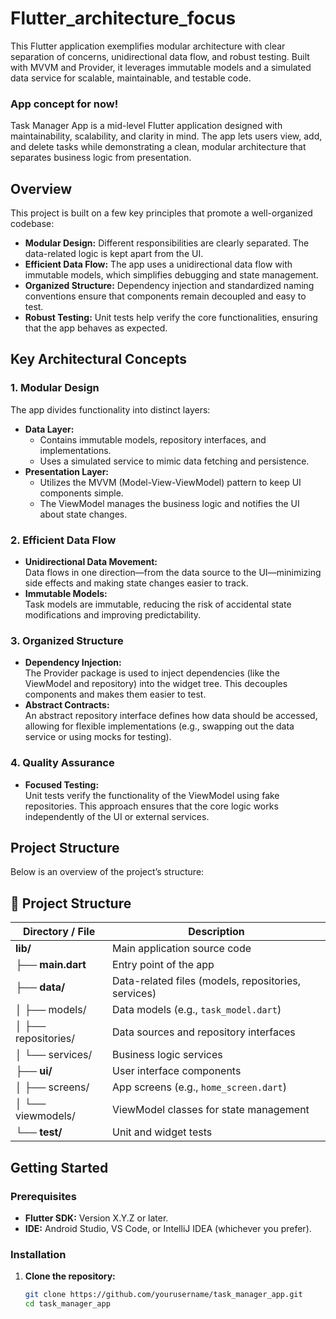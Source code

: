# Flutter_architecture_focus
This Flutter application exemplifies modular architecture with clear separation of concerns, unidirectional data flow, and robust testing. Built with MVVM and Provider, it leverages immutable models and a simulated data service for scalable, maintainable, and testable code.

### App concept for now!

Task Manager App is a mid-level Flutter application designed with maintainability, scalability, and clarity in mind. The app lets users view, add, and delete tasks while demonstrating a clean, modular architecture that separates business logic from presentation.

## Overview

This project is built on a few key principles that promote a well-organized codebase:

- **Modular Design:** Different responsibilities are clearly separated. The data-related logic is kept apart from the UI.
- **Efficient Data Flow:** The app uses a unidirectional data flow with immutable models, which simplifies debugging and state management.
- **Organized Structure:** Dependency injection and standardized naming conventions ensure that components remain decoupled and easy to test.
- **Robust Testing:** Unit tests help verify the core functionalities, ensuring that the app behaves as expected.

## Key Architectural Concepts

### 1. Modular Design
The app divides functionality into distinct layers:
- **Data Layer:**  
  - Contains immutable models, repository interfaces, and implementations.
  - Uses a simulated service to mimic data fetching and persistence.
- **Presentation Layer:**  
  - Utilizes the MVVM (Model-View-ViewModel) pattern to keep UI components simple.
  - The ViewModel manages the business logic and notifies the UI about state changes.

### 2. Efficient Data Flow
- **Unidirectional Data Movement:**  
  Data flows in one direction—from the data source to the UI—minimizing side effects and making state changes easier to track.
- **Immutable Models:**  
  Task models are immutable, reducing the risk of accidental state modifications and improving predictability.

### 3. Organized Structure
- **Dependency Injection:**  
  The Provider package is used to inject dependencies (like the ViewModel and repository) into the widget tree. This decouples components and makes them easier to test.
- **Abstract Contracts:**  
  An abstract repository interface defines how data should be accessed, allowing for flexible implementations (e.g., swapping out the data service or using mocks for testing).

### 4. Quality Assurance
- **Focused Testing:**  
  Unit tests verify the functionality of the ViewModel using fake repositories. This approach ensures that the core logic works independently of the UI or external services.

## Project Structure

Below is an overview of the project’s structure:
## 📂 Project Structure

| Directory / File           | Description |
|----------------------------|-------------|
| **lib/**                   | Main application source code |
| ├── **main.dart**          | Entry point of the app |
| ├── **data/**              | Data-related files (models, repositories, services) |
| │   ├── models/           | Data models (e.g., `task_model.dart`) |
| │   ├── repositories/      | Data sources and repository interfaces |
| │   └── services/         | Business logic services |
| ├── **ui/**               | User interface components |
| │   ├── screens/          | App screens (e.g., `home_screen.dart`) |
| │   └── viewmodels/       | ViewModel classes for state management |
| └── **test/**             | Unit and widget tests |



## Getting Started

### Prerequisites
- **Flutter SDK:** Version X.Y.Z or later.
- **IDE:** Android Studio, VS Code, or IntelliJ IDEA (whichever you prefer).

### Installation
1. **Clone the repository:**
   ```bash
   git clone https://github.com/yourusername/task_manager_app.git
   cd task_manager_app

